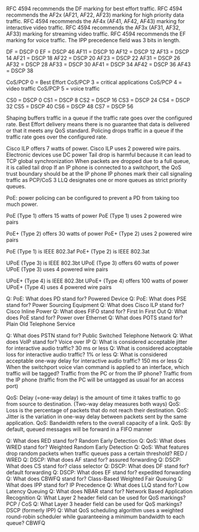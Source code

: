 RFC 4594 recommends the DF marking for best effort traffic.
RFC 4594 recommends the AF2x (AF21, AF22, AF23)  marking for high priority data traffic.
RFC 4594 recommends the AF4x (AF41, AF42, AF43) marking for interactive video traffic.
RFC 4594 recommends the AF3x (AF31, AF32, AF33) marking for streaming video traffic.
RFC 4594 recommends the EF marking for voice traffic.
The IPP precedence field was 3 bits in length.

DF = DSCP 0
EF = DSCP 46
AF11 = DSCP 10
AF12 = DSCP 12
AF13 = DSCP 14
AF21 = DSCP 18
AF22 = DSCP 20
AF23 = DSCP 22
AF31 = DSCP 26
AF32 = DSCP 28
AF33 = DSCP 30
AF41 = DSCP 34
AF42 = DSCP 36
AF43 = DSCP 38

CoS/PCP 0 = Best Effort
CoS/PCP 3 = critical applications
CoS/PCP 4 = video traffic
CoS/PCP 5 = voice traffic

CS0 = DSCP 0
CS1 = DSCP 8
CS2 = DSCP 16
CS3 = DSCP 24
CS4 = DSCP 32
CS5 = DSCP 40
CS6 = DSCP 48
CS7 = DSCP 56

Shaping buffers traffic in a queue if the traffic rate goes over the configured rate.
Best Effort delivery means there is no guarantee that data is delivered or that it meets any QoS standard.
Policing drops traffic in a queue if the traffic rate goes over the configured rate.

Cisco ILP offers 7 watts of power.
Cisco ILP uses 2 powered wire pairs.
Electronic devices use DC power
Tail drop is harmful because it can lead to TCP global synchronization
When packets are dropped due to a full queue, it is called tail drop
If an IP phone is connected to a switchport, the QoS trust boundary should be at the IP phone
IP phones mark their call signaling traffic as PCP/CoS 3
LLQ designates one or more queues as strict priority queues.

PoE: power policing can be configured to prevent a PD from taking too much power.

PoE (Type 1) offers 15 watts of power
PoE (Type 1) uses 2 powered wire pairs

PoE+ (Type 2) offers 30 watts of power
PoE+ (Type 2) uses 2 powered wire pairs

PoE (Type 1) is IEEE 802.3af
PoE+ (Type 2) is IEEE 802.3at

UPoE (Type 3) is IEEE 802.3bt
UPoE (Type 3) offers 60 watts of power
UPoE (Type 3) uses 4 powered wire pairs

UPoE+ (Type 4) is IEEE 802.3bt
UPoE+ (Type 4) offers 100 watts of power
UPoE+ (Type 4) uses 4 powered wire pairs

Q: PoE: What does PD stand for?
Powered Device
Q: PoE: What does PSE stand for?
Power Sourcing Equipment
Q: What does Cisco ILP stand for?
Cisco Inline Power
Q: What does FIFO stand for?
First In First Out
Q: What does PoE stand for?
Power over Ethernet
Q: What does POTS stand for?
Plain Old Telephone Service

Q: What does PSTN stand for?
Public Switched Telephone Network
Q: What does VoIP stand for?
Voice over IP
Q: What is considered acceptable jitter for interactive audio traffic?
30 ms or less
Q: What is considered acceptable loss for interactive audio traffic?
1% or less
Q: What is considered acceptable one-way delay for interactive audio traffic?
150 ms or less
Q: When the switchport voice vlan command is applied to an interface, which traffic will be tagged?  Traffic from the PC or from the IP phone?
Traffic from the IP phone
(traffic from the PC will be untagged as usual for an access port)

QoS: Delay (=one-way delay) is the amount of time it takes traffic to go from source to destination.
(Two-way delay measures both ways)
QoS: Loss is the percentage of packets that do not reach their destination.
QoS: Jitter is the variation in one-way delay between packets sent by the same application.
QoS: Bandwidth refers to the overall capacity of a link.
QoS: By default, queued messages will be forward in a FIFO manner

Q: What does RED stand for? 
Random Early Detection 
Q: QoS: What does WRED stand for?
Weighted Random Early Detection
Q: QoS: What features drop random packets when traffic queues pass a certain threshold?
RED / WRED
Q: DSCP: What does AF stand for?
assured forwarding
Q: DSCP: What does CS stand for?
class selector
Q: DSCP: What does DF stand for?
default forwarding
Q: DSCP: What does EF stand for?
expedited forwarding
Q: What does CBWFQ stand for?
Class-Based Weighted Fair Queuing
Q: What does IPP stand for?
IP Precedence
Q: What does LLQ stand for?
Low Latency Queuing
Q: What does NBAR stand for?
Network Based Application Recognition
Q: What Layer 2 header field can be used for QoS markings?
PCP / CoS
Q: What Layer 3 header field can be used for QoS markings?
DSCP (formerly IPP)
Q: What QoS scheduling algorithm uses a weighted round-robin scheduler while guaranteeing a minimum bandwidth to each queue?
CBWFQ
